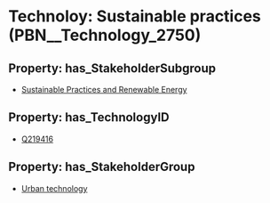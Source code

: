 # Technoloy: __Sustainable practices__ (PBN__Technology_2750)

## Property: has_StakeholderSubgroup

* [Sustainable Practices and Renewable Energy](PBN__TechSubgroup_131)

## Property: has_TechnologyID

* [Q219416](Q219416)

## Property: has_StakeholderGroup

* [Urban technology](PBN__TechGroup_14)

